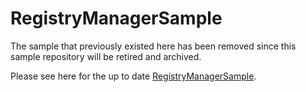 # RegistryManagerSample
The sample that previously existed here has been removed since this sample repository will be retired and archived.

Please see here for the up to date [RegistryManagerSample](https://github.com/Azure/azure-iot-sdk-csharp/tree/main/iothub/service/samples/how%20to%20guides/RegistryManagerSample).